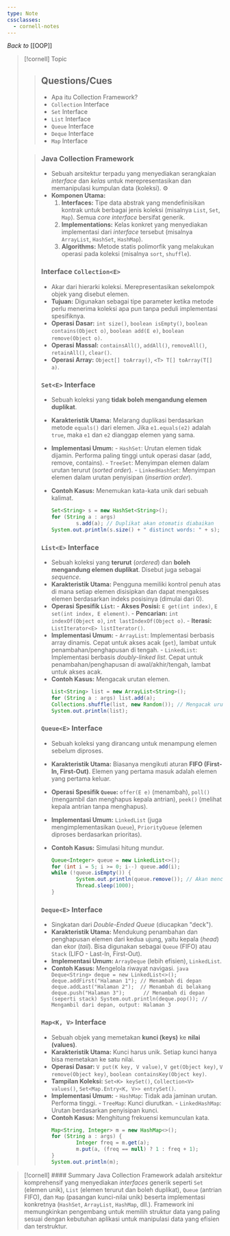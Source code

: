 ```yaml
---
type: Note
cssclasses:
  - cornell-notes
---
```

_Back to_ [[OOP]]
> [!cornell] Topic
> > ## Questions/Cues
> > - Apa itu Collection Framework?
> > - `Collection` Interface
> > - `Set` Interface
> > - `List` Interface
> > - `Queue` Interface
> > - `Deque` Interface
> > - `Map` Interface
> 
> > 
> > ### Java Collection Framework
> > - Sebuah arsitektur terpadu yang menyediakan serangkaian _interface_ dan _kelas_ untuk merepresentasikan dan memanipulasi kumpulan data (koleksi). ⚙️
> > - **Komponen Utama:**
> > 	1. **Interfaces:** Tipe data abstrak yang mendefinisikan kontrak untuk berbagai jenis koleksi (misalnya `List`, `Set`, `Map`). Semua _core interface_ bersifat generik.
> > 	2. **Implementations:** Kelas konkret yang menyediakan implementasi dari _interface_ tersebut (misalnya `ArrayList`, `HashSet`, `HashMap`).
> > 	3. **Algorithms:** Metode statis polimorfik yang melakukan operasi pada koleksi (misalnya `sort`, `shuffle`).
> > 	
> > ### Interface `Collection<E>`
> > - Akar dari hierarki koleksi. Merepresentasikan sekelompok objek yang disebut elemen.
> > - **Tujuan:** Digunakan sebagai tipe parameter ketika metode perlu menerima koleksi apa pun tanpa peduli implementasi spesifiknya.
> > - **Operasi Dasar:** `int size()`, `boolean isEmpty()`, `boolean contains(Object o)`, `boolean add(E e)`, `boolean remove(Object o)`.
> > - **Operasi Massal:** `containsAll()`, `addAll()`, `removeAll()`, `retainAll()`, `clear()`.
> > - **Operasi Array:** `Object[] toArray()`, `<T> T[] toArray(T[] a)`.
> > 
> > ### `Set<E>` Interface
> > - Sebuah koleksi yang **tidak boleh mengandung elemen duplikat**.
> > - **Karakteristik Utama:** Melarang duplikasi berdasarkan metode `equals()` dari elemen. Jika `e1.equals(e2)` adalah `true`, maka `e1` dan `e2` dianggap elemen yang sama.
> > - **Implementasi Umum:**
> > 		- `HashSet`: Urutan elemen tidak dijamin. Performa paling tinggi untuk operasi dasar (add, remove, contains).
> > 		- `TreeSet`: Menyimpan elemen dalam urutan terurut (_sorted order_).
> > 		- `LinkedHashSet`: Menyimpan elemen dalam urutan penyisipan (_insertion order_).
> > - **Contoh Kasus:** Menemukan kata-kata unik dari sebuah kalimat.
> > 
> > 	```java
> > 	Set<String> s = new HashSet<String>();
> > 	for (String a : args)
> > 			s.add(a); // Duplikat akan otomatis diabaikan
> > 	System.out.println(s.size() + " distinct words: " + s);
> > 	```
> >  
> > ### `List<E>` Interface
> > - Sebuah koleksi yang **terurut** (_ordered_) dan **boleh mengandung elemen duplikat**. Disebut juga sebagai _sequence_.
> > - **Karakteristik Utama:** Pengguna memiliki kontrol penuh atas di mana setiap elemen disisipkan dan dapat mengakses elemen berdasarkan indeks posisinya (dimulai dari 0).
> > - **Operasi Spesifik `List`:**
> > 		- **Akses Posisi:** `E get(int index)`, `E set(int index, E element)`.
> > 		- **Pencarian:** `int indexOf(Object o)`, `int lastIndexOf(Object o)`.
> > 		- **Iterasi:** `ListIterator<E> listIterator()`.
> > - **Implementasi Umum:**
> > 		- `ArrayList`: Implementasi berbasis array dinamis. Cepat untuk akses acak (`get`), lambat untuk penambahan/penghapusan di tengah.
> > 		- `LinkedList`: Implementasi berbasis _doubly-linked list_. Cepat untuk penambahan/penghapusan di awal/akhir/tengah, lambat untuk akses acak.
> > - **Contoh Kasus:** Mengacak urutan elemen.
> > 	```java
> > 	List<String> list = new ArrayList<String>();
> > 	for (String a : args) list.add(a);
> > 	Collections.shuffle(list, new Random()); // Mengacak urutan
> > 	System.out.println(list);
> > 	```
> >         
> > ### `Queue<E>` Interface 
> > - Sebuah koleksi yang dirancang untuk menampung elemen sebelum diproses.
> > - **Karakteristik Utama:** Biasanya mengikuti aturan **FIFO (First-In, First-Out)**. Elemen yang pertama masuk adalah elemen yang pertama keluar.
> > - **Operasi Spesifik `Queue`:** `offer(E e)` (menambah), `poll()` (mengambil dan menghapus kepala antrian), `peek()` (melihat kepala antrian tanpa menghapus).
> > - **Implementasi Umum:** `LinkedList` (juga mengimplementasikan `Queue`), `PriorityQueue` (elemen diproses berdasarkan prioritas).
> > - **Contoh Kasus:** Simulasi hitung mundur.
> >
> > 	```java
> > 	Queue<Integer> queue = new LinkedList<>();
> > 	for (int i = 5; i >= 0; i--) queue.add(i);
> > 	while (!queue.isEmpty()) {
> > 			System.out.println(queue.remove()); // Akan mencetak 5, 4, 3, 2, 1, 0
> > 			Thread.sleep(1000);
> > 	}
> > 	```
> > 	
> > ### `Deque<E>` Interface
> > - Singkatan dari _Double-Ended Queue_ (diucapkan "deck").
> > - **Karakteristik Utama:** Mendukung penambahan dan penghapusan elemen dari kedua ujung, yaitu kepala (_head_) dan ekor (_tail_). Bisa digunakan sebagai `Queue` (FIFO) atau `Stack` (LIFO - Last-In, First-Out).
> > - **Implementasi Umum:** `ArrayDeque` (lebih efisien), `LinkedList`.
> > - **Contoh Kasus:** Mengelola riwayat navigasi.
> > 		```java
> > 		Deque<String> deque = new LinkedList<>();
> > 		deque.addFirst("Halaman 1"); // Menambah di depan
> > 		deque.addLast("Halaman 2");  // Menambah di belakang
> > 		deque.push("Halaman 3");      // Menambah di depan (seperti stack)
> > 		System.out.println(deque.pop()); // Mengambil dari depan, output: Halaman 3
> > 		```
> >         
> > ### `Map<K, V>` Interface
> > - Sebuah objek yang memetakan **kunci (keys)** ke **nilai (values)**.
> > - **Karakteristik Utama:** Kunci harus unik. Setiap kunci hanya bisa memetakan ke satu nilai.
> > - **Operasi Dasar:** `V put(K key, V value)`, `V get(Object key)`, `V remove(Object key)`, `boolean containsKey(Object key)`.
> > - **Tampilan Koleksi:** `Set<K> keySet()`, `Collection<V> values()`, `Set<Map.Entry<K, V>> entrySet()`.
> > - **Implementasi Umum:**
> > 		- `HashMap`: Tidak ada jaminan urutan. Performa tinggi.
> > 		- `TreeMap`: Kunci diurutkan.
> > 		- `LinkedHashMap`: Urutan berdasarkan penyisipan kunci.
> > - **Contoh Kasus:** Menghitung frekuensi kemunculan kata.
> > 	```java
> > 	Map<String, Integer> m = new HashMap<>();
> > 	for (String a : args) {
> > 			Integer freq = m.get(a);
> > 			m.put(a, (freq == null) ? 1 : freq + 1);
> > 	}
> > 	System.out.println(m);
> > 	```


> [!cornell] #### Summary
>  Java Collection Framework adalah arsitektur komprehensif yang menyediakan _interfaces_ generik seperti `Set` (elemen unik), `List` (elemen terurut dan boleh duplikat), `Queue` (antrian FIFO), dan `Map` (pasangan kunci-nilai unik) beserta implementasi konkretnya (`HashSet`, `ArrayList`, `HashMap`, dll.). Framework ini memungkinkan pengembang untuk memilih struktur data yang paling sesuai dengan kebutuhan aplikasi untuk manipulasi data yang efisien dan terstruktur.